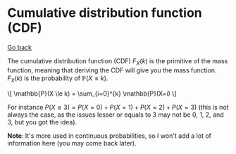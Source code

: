 # Cumulative distribution function (CDF)

[Go back](../..)

The cumulative distribution function (CDF) $F_X(k)$ is the primitive of the mass function, meaning that deriving the CDF will give you the mass function. $F_X(k)$ is the probability of $\mathbb{P}(X \le k)$.

<div class="mb-3">
\[
\mathbb{P}(X \le k) = \sum_{i=0}^{k} \mathbb{P}(X=i)
\]
</div>

For instance $P(X\le3) = P(X=0) + P(X=1) + P(X=2) + P(X=3)$ (this is not always the case, as the issues lesser or equals to 3 may not be 0, 1, 2, and 3, but you got the idea).

**Note**: It's more used in continuous probabilities, so I won't add a lot of information here (you may come back later).